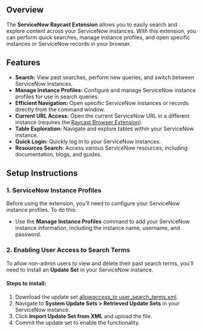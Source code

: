 ## Overview

The **ServiceNow Raycast Extension** allows you to easily search and explore content across your ServiceNow instances. With this extension, you can perform quick searches, manage instance profiles, and open specific instances or ServiceNow records in your browser.

## Features

- **Search:** View past searches, perform new queries, and switch between ServiceNow instances.
- **Manage Instance Profiles:** Configure and manage ServiceNow instance profiles for use in search queries.
- **Efficient Navigation:** Open specific ServiceNow instances or records directly from the command window.
- **Current URL Access:** Open the current ServiceNow URL in a different instance (requires the [Raycast Browser Extension](https://www.raycast.com/browser-extension)).
- **Table Exploration:** Navigate and explore tables within your ServiceNow instance.
- **Quick Login:** Quickly log in to your ServiceNow instances.
- **Resources Search:** Access various ServiceNow resources, including documentation, blogs, and guides.

## Setup Instructions

### 1. ServiceNow Instance Profiles

Before using the extension, you'll need to configure your ServiceNow instance profiles. To do this:

- Use the **Manage Instance Profiles** command to add your ServiceNow instance information, including the instance name, username, and password.

### 2. Enabling User Access to Search Terms

To allow non-admin users to view and delete their past search terms, you'll need to install an **Update Set** in your ServiceNow instance.

#### Steps to install:

1. Download the update set [allow*access_to* user_search_terms.xml](<media/allow_access_to_ user_search_terms.xml>).
2. Navigate to **System Update Sets > Retrieved Update Sets** in your ServiceNow instance.
3. Click **Import Update Set from XML** and upload the file.
4. Commit the update set to enable the functionality.
